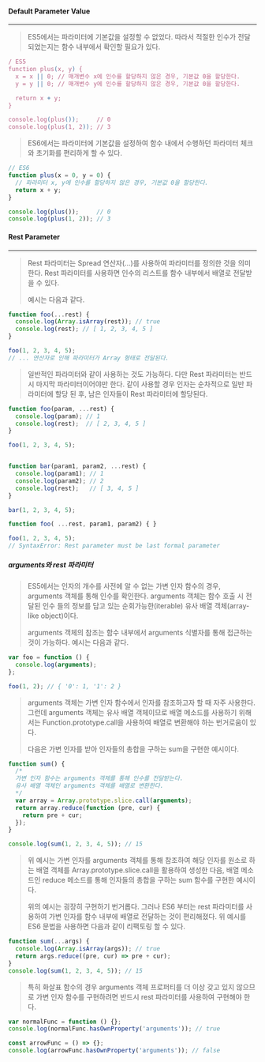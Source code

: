 #### Default Parameter Value

------

> ES5에서는 파라미터에 기본값을 설정할 수 없었다. 따라서 적절한 인수가 전달되었는지는 함수 내부에서 확인할 필요가 있다.

```js
/ ES5
function plus(x, y) {
  x = x || 0; // 매개변수 x에 인수를 할당하지 않은 경우, 기본값 0을 할당한다.
  y = y || 0; // 매개변수 y에 인수를 할당하지 않은 경우, 기본값 0을 할당한다.

  return x + y;
}

console.log(plus());     // 0
console.log(plus(1, 2)); // 3
```

> ES6에서는 파라미터에 기본값을 설정하여 함수 내에서 수행하던 파라미터 체크와 초기화를 편리하게 할 수 있다.

```js
// ES6
function plus(x = 0, y = 0) {
  // 파라미터 x, y에 인수를 할당하지 않은 경우, 기본값 0을 할당한다.
  return x + y;
}

console.log(plus());     // 0
console.log(plus(1, 2)); // 3
```





#### Rest Parameter

------

> Rest 파라미터는 Spread 연산자(...)를 사용하여 파라미터를 정의한 것을 의미한다. Rest 파라미터를 사용하면 인수의 리스트를 함수 내부에서 배열로 전달받을 수 있다.
>
> 예시는 다음과 같다.

```js
function foo(...rest) {
  console.log(Array.isArray(rest)); // true
  console.log(rest); // [ 1, 2, 3, 4, 5 ]
}

foo(1, 2, 3, 4, 5);
// ... 연산자로 인해 파라미터가 Array 형태로 전달된다.
```

> 일반적인 파라미터와 같이 사용하는 것도 가능하다. 다만 Rest 파라미터는 반드시 마지막 파라미터이어야만 한다. 같이 사용할 경우 인자는 순차적으로 일반 파라미터에 할당 된 후, 남은 인자들이 Rest 파라미터에 할당된다.

```js
function foo(param, ...rest) {
  console.log(param); // 1
  console.log(rest);  // [ 2, 3, 4, 5 ]
}

foo(1, 2, 3, 4, 5);


function bar(param1, param2, ...rest) {
  console.log(param1); // 1
  console.log(param2); // 2
  console.log(rest);   // [ 3, 4, 5 ]
}

bar(1, 2, 3, 4, 5);
```

```js
function foo( ...rest, param1, param2) { }

foo(1, 2, 3, 4, 5);
// SyntaxError: Rest parameter must be last formal parameter
```



##### arguments와 rest 파라미터

> ES5에서는 인자의 개수를 사전에 알 수 없는 가변 인자 함수의 경우, arguments 객체를 통해 인수를 확인한다. arguments 객체는 함수 호출 시 전달된 인수 들의 정보를 담고 있는 순회가능한(iterable) 유사 배열 객체(array-like object)이다.
>
> arguments 객체의 참조는 함수 내부에서 arguments 식별자를 통해 접근하는 것이 가능하다. 예시는 다음과 같다.

```js
var foo = function () {
  console.log(arguments);
};

foo(1, 2); // { '0': 1, '1': 2 }
```

> arguments 객체는 가변 인자 함수에서 인자를 참조하고자 할 때 자주 사용한다. 그런데 arguments 객체는 유사 배열 객체이므로 배열 메소드를 사용하기 위해서는 Function.prototype.call을 사용하여 배열로 변환해야 하는 번거로움이 있다.
>
> 다음은 가변 인자를 받아 인자들의 총합을 구하는 sum을 구현한 예시이다.

```js
function sum() {
  /*
  가변 인자 함수는 arguments 객체를 통해 인수를 전달받는다.
  유사 배열 객체인 arguments 객체를 배열로 변환한다.
  */
  var array = Array.prototype.slice.call(arguments);
  return array.reduce(function (pre, cur) {
    return pre + cur;
  });
}

console.log(sum(1, 2, 3, 4, 5)); // 15
```

> 위 예시는 가변 인자를 arguments 객체를 통해 참조하여 해당 인자를 원소로 하는 배열 객체를 Array.prototype.slice.call을 활용하여 생성한 다음, 배열 메소드인 reduce 메소드를 통해 인자들의 총합을 구하는 sum 함수를 구현한 예시이다.
>
> 위의 예시는 굉장히 구현하기 번거롭다. 그러나 ES6 부터는 rest 파라미터를 사용하여 가변 인자를 함수 내부에 배열로 전달하는 것이 편리해졌다. 위 예시를 ES6 문법을 사용하면 다음과 같이 리팩토링 할 수 있다.

```js
function sum(...args) {
  console.log(Array.isArray(args)); // true
  return args.reduce((pre, cur) => pre + cur);
}
console.log(sum(1, 2, 3, 4, 5)); // 15
```

> 특히 화살표 함수의 경우 arguments 객체 프로퍼티를 더 이상 갖고 있지 않으므로 가변 인자 함수를 구현하려면 반드시 rest 파라미터를 사용하여 구현해야 한다.

```js
var normalFunc = function () {};
console.log(normalFunc.hasOwnProperty('arguments')); // true

const arrowFunc = () => {};
console.log(arrowFunc.hasOwnProperty('arguments')); // false
```



